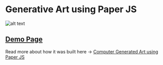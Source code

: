 # Generative Art using Paper JS

![alt text](https://miro.medium.com/max/4800/1*ruXGvMSpUwmgrgyHu3DbbQ.png "generated artworks")

## [Demo Page](http://karanmhatre.com/auto-art)

Read more about how it was built here ->
[Computer Generated Art using Paper JS](https://medium.com/@me_12358/computer-generated-art-using-paper-js-43ae694be765)
